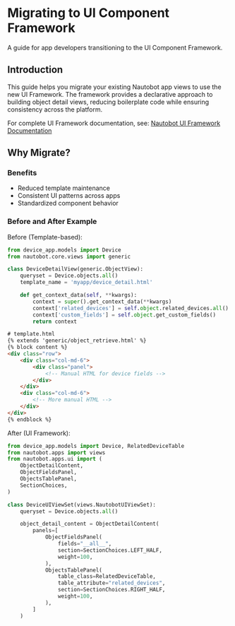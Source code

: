 # Migrating to UI Component Framework

A guide for app developers transitioning to the UI Component Framework.

## Introduction

This guide helps you migrate your existing Nautobot app views to use the new UI Framework. The framework provides a declarative approach to building object detail views, reducing boilerplate code while ensuring consistency across the platform.

For complete UI Framework documentation, see: [Nautobot UI Framework Documentation](../../../core/ui-component-framework.md)

## Why Migrate?

### Benefits

- Reduced template maintenance
- Consistent UI patterns across apps
- Standardized component behavior

### Before and After Example

Before (Template-based):

```python title="views.py"
from device_app.models import Device
from nautobot.core.views import generic

class DeviceDetailView(generic.ObjectView):
    queryset = Device.objects.all()
    template_name = 'myapp/device_detail.html'

    def get_context_data(self, **kwargs):
        context = super().get_context_data(**kwargs)
        context['related_devices'] = self.object.related_devices.all()
        context['custom_fields'] = self.object.get_custom_fields()
        return context
```

```html title="template.html"
# template.html
{% extends 'generic/object_retrieve.html' %}
{% block content %}
<div class="row">
    <div class="col-md-6">
        <div class="panel">
            <!-- Manual HTML for device fields -->
        </div>
    </div>
    <div class="col-md-6">
        <!-- More manual HTML -->
    </div>
</div>
{% endblock %}
```

After (UI Framework):

```python
from device_app.models import Device, RelatedDeviceTable
from nautobot.apps import views
from nautobot.apps.ui import (
    ObjectDetailContent,
    ObjectFieldsPanel,
    ObjectsTablePanel,
    SectionChoices,
)

class DeviceUIViewSet(views.NautobotUIViewSet):
    queryset = Device.objects.all()

    object_detail_content = ObjectDetailContent(
        panels=[
            ObjectFieldsPanel(
                fields="__all__",
                section=SectionChoices.LEFT_HALF,
                weight=100,
            ),
            ObjectsTablePanel(
                table_class=RelatedDeviceTable,
                table_attribute="related_devices",
                section=SectionChoices.RIGHT_HALF,
                weight=100,
            ),
        ]
    )
```

